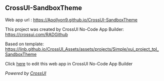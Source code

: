 ## CrossUI-SandboxTheme
Web app url : https://Apollyon9.github.io/CrossUI-SandboxTheme

This project was created by CrossUI No-Code App Builder: https://crossui.com/RADGithub

Based on template: https://linb.github.io/CrossUI_Assets/assets/projects/Simple/xui_project_tpl_SandboxTheme

Click [here](https://crossui.com/RADGithub/#!from=github&owner=Apollyon9&repo=CrossUI-SandboxTheme) to edit this web app in CrossUI No-Code App Builder

<i>Powered by [CrossUI](https://crossui.com)</i>
